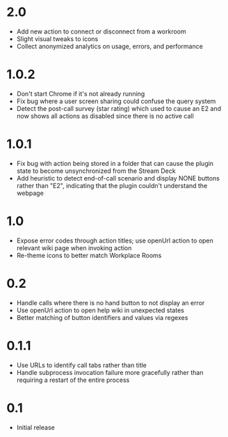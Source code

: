 # 2.0
- Add new action to connect or disconnect from a workroom
- Slight visual tweaks to icons
- Collect anonymized analytics on usage, errors, and performance

# 1.0.2
- Don't start Chrome if it's not already running
- Fix bug where a user screen sharing could confuse the query system
- Detect the post-call survey (star rating) which used to cause an E2 and now
  shows all actions as disabled since there is no active call

# 1.0.1
- Fix bug with action being stored in a folder that can cause the plugin state
  to become unsynchronized from the Stream Deck
- Add heuristic to detect end-of-call scenario and display NONE buttons rather
  than "E2", indicating that the plugin couldn't understand the webpage

# 1.0
- Expose error codes through action titles; use openUrl action to open relevant
  wiki page when invoking action
- Re-theme icons to better match Workplace Rooms

# 0.2
- Handle calls where there is no hand button to not display an error
- Use openUrl action to open help wiki in unexpected states
- Better matching of button identifiers and values via regexes

# 0.1.1
- Use URLs to identify call tabs rather than title
- Handle subprocess invocation failure more gracefully rather than requiring a
  restart of the entire process

# 0.1
- Initial release
